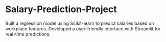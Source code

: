 # Salary-Prediction-Project
Built a regression model using Scikit-learn to predict salaries based on workplace features.
Developed a user-friendly interface with Streamlit for real-time predictions.
